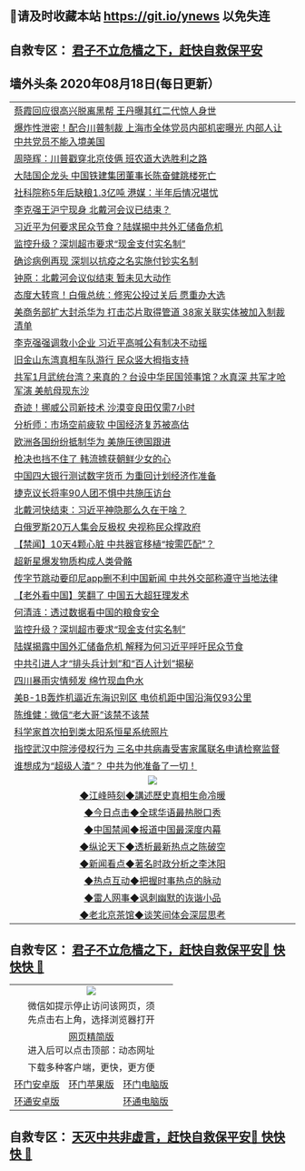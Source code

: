 ## 📩请及时收藏本站 https://git.io/ynews 以免失连</a>
## 自救专区： [君子不立危樯之下，赶快自救保平安 ](https://github.com/pwgy/td/blob/master/README.md)

## 墙外头条 2020年08月18日(每日更新）</a>

 <table>
<tr><td colspan="2" align="left"><a href="https://vmeczups.xvhtf.cyou/?name=c1213122&key=krgexxuardvhjliu&from=gy2">蔡霞回应很高兴脱离黑帮 王丹曝其红二代惊人身世</a></td></tr>
<tr><td colspan="2" align="left"><a href="https://vmeczups.xvhtf.cyou/?name=c1213115&key=krgexxuardvhjliu&from=gy2">爆炸性泄密！配合川普制裁 上海市全体党员内部机密曝光 内部人让中共党员不能入境美国</a></td></tr>
<tr><td colspan="2" align="left"><a href="https://vmeczups.xvhtf.cyou/?name=c1213050&key=krgexxuardvhjliu&from=gy2">周晓辉：川普戳穿北京伎俩 班农道大选胜利之路</a></td></tr>
<tr><td colspan="2" align="left"><a href="https://vmeczups.xvhtf.cyou/?name=c1213139&key=krgexxuardvhjliu&from=gy2">大陆国企龙头 中国铁建集团董事长陈奋健跳楼死亡</a></td></tr>
<tr><td colspan="2" align="left"><a href="https://vmeczups.xvhtf.cyou/?name=c1213123&key=krgexxuardvhjliu&from=gy2">社科院称5年后缺粮1.3亿吨 港媒：半年后情况堪忧</a></td></tr>
<tr><td colspan="2" align="left"><a href="https://vmeczups.xvhtf.cyou/?name=c1213061&key=krgexxuardvhjliu&from=gy2">李克强王沪宁现身 北戴河会议已结束？</a></td></tr>
<tr><td colspan="2" align="left"><a href="https://vmeczups.xvhtf.cyou/?name=c1213105&key=krgexxuardvhjliu&from=gy2">习近平为何要求民众节食？陆媒揭中共外汇储备危机</a></td></tr>
<tr><td colspan="2" align="left"><a href="https://vmeczups.xvhtf.cyou/?name=c1213140&key=krgexxuardvhjliu&from=gy2">监控升级？深圳超市要求“现金支付实名制”</a></td></tr>
<tr><td colspan="2" align="left"><a href="https://vmeczups.xvhtf.cyou/?name=c1213103&key=krgexxuardvhjliu&from=gy2">确诊病例再现 深圳以抗疫之名实施付钞实名制</a></td></tr>
<tr><td colspan="2" align="left"><a href="https://vmeczups.xvhtf.cyou/?name=c1213049&key=krgexxuardvhjliu&from=gy2">钟原：北戴河会议似结束 暂未见大动作</a></td></tr>
<tr><td colspan="2" align="left"><a href="https://vmeczups.xvhtf.cyou/?name=c1213138&key=krgexxuardvhjliu&from=gy2">态度大转弯！白俄总统：修宪公投过关后 愿重办大选</a></td></tr>
<tr><td colspan="2" align="left"><a href="https://vmeczups.xvhtf.cyou/?name=c1213056&key=krgexxuardvhjliu&from=gy2">美商务部扩大封杀华为 打击芯片取得管道 38家关联实体被加入制裁清单</a></td></tr>
<tr><td colspan="2" align="left"><a href="https://vmeczups.xvhtf.cyou/?name=c1213081&key=krgexxuardvhjliu&from=gy2">李克强强调救小企业 习近平高喊公有制决不动摇</a></td></tr>
<tr><td colspan="2" align="left"><a href="https://vmeczups.xvhtf.cyou/?name=c1213137&key=krgexxuardvhjliu&from=gy2">旧金山东湾真相车队游行 民众竖大拇指支持</a></td></tr>
<tr><td colspan="2" align="left"><a href="https://vmeczups.xvhtf.cyou/?name=c1213055&key=krgexxuardvhjliu&from=gy2">共军1月武统台湾？来真的？台设中华民国领事馆？水真深 共军才呛军演 美航母现东沙</a></td></tr>
<tr><td colspan="2" align="left"><a href="https://vmeczups.xvhtf.cyou/?name=c1213094&key=krgexxuardvhjliu&from=gy2">奇迹！挪威公司新技术 沙漠变良田仅需7小时</a></td></tr>
<tr><td colspan="2" align="left"><a href="https://vmeczups.xvhtf.cyou/?name=c1213118&key=krgexxuardvhjliu&from=gy2">分析师：市场空前疲软 中国经济复苏被高估</a></td></tr>
<tr><td colspan="2" align="left"><a href="https://vmeczups.xvhtf.cyou/?name=c1213048&key=krgexxuardvhjliu&from=gy2">欧洲各国纷纷抵制华为 美施压德国跟进</a></td></tr>
<tr><td colspan="2" align="left"><a href="https://vmeczups.xvhtf.cyou/?name=c1213093&key=krgexxuardvhjliu&from=gy2">枪决也挡不住了 韩流掳获朝鲜少女的心</a></td></tr>
<tr><td colspan="2" align="left"><a href="https://vmeczups.xvhtf.cyou/?name=c1213064&key=krgexxuardvhjliu&from=gy2">中国四大银行测试数字货币 为重回计划经济作准备</a></td></tr>
<tr><td colspan="2" align="left"><a href="https://vmeczups.xvhtf.cyou/?name=c1213114&key=krgexxuardvhjliu&from=gy2">捷克议长将率90人团不惧中共施压访台</a></td></tr>
<tr><td colspan="2" align="left"><a href="https://vmeczups.xvhtf.cyou/?name=c1213091&key=krgexxuardvhjliu&from=gy2">北戴河快结束：习近平神隐那么久在干啥？</a></td></tr>
<tr><td colspan="2" align="left"><a href="https://vmeczups.xvhtf.cyou/?name=c1213068&key=krgexxuardvhjliu&from=gy2">白俄罗斯20万人集会反极权 央视称民众撑政府</a></td></tr>
<tr><td colspan="2" align="left"><a href="https://vmeczups.xvhtf.cyou/?name=c1213124&key=krgexxuardvhjliu&from=gy2">【禁闻】10天4颗心脏 中共器官移植“按需匹配”？</a></td></tr>
<tr><td colspan="2" align="left"><a href="https://vmeczups.xvhtf.cyou/?name=c1213098&key=krgexxuardvhjliu&from=gy2">超新星爆发物质构成人类骨骼</a></td></tr>
<tr><td colspan="2" align="left"><a href="https://vmeczups.xvhtf.cyou/?name=c1213116&key=krgexxuardvhjliu&from=gy2">传字节跳动要印尼app删不利中国新闻 中共外交部称遵守当地法律</a></td></tr>
<tr><td colspan="2" align="left"><a href="https://vmeczups.xvhtf.cyou/?name=c1213047&key=krgexxuardvhjliu&from=gy2">【老外看中国】笑翻了 中国五大超狂理发术</a></td></tr>
<tr><td colspan="2" align="left"><a href="https://vmeczups.xvhtf.cyou/?name=c1213051&key=krgexxuardvhjliu&from=gy2">何清涟：透过数据看中国的粮食安全</a></td></tr>
<tr><td colspan="2" align="left"><a href="https://vmeczups.xvhtf.cyou/?name=c1213059&key=krgexxuardvhjliu&from=gy2">监控升级？深圳超市要求“现金支付实名制”</a></td></tr>
<tr><td colspan="2" align="left"><a href="https://vmeczups.xvhtf.cyou/?name=c1213077&key=krgexxuardvhjliu&from=gy2">陆媒揭露中国外汇储备危机 解释为何习近平呼吁民众节食</a></td></tr>
<tr><td colspan="2" align="left"><a href="https://vmeczups.xvhtf.cyou/?name=c1213066&key=krgexxuardvhjliu&from=gy2">中共引进人才“排头兵计划”和“百人计划”揭秘</a></td></tr>
<tr><td colspan="2" align="left"><a href="https://vmeczups.xvhtf.cyou/?name=c1213092&key=krgexxuardvhjliu&from=gy2">四川暴雨灾情频发 绵竹现血色水</a></td></tr>
<tr><td colspan="2" align="left"><a href="https://vmeczups.xvhtf.cyou/?name=c1213113&key=krgexxuardvhjliu&from=gy2">美B-1B轰炸机逼近东海识别区 电侦机距中国沿海仅93公里</a></td></tr>
<tr><td colspan="2" align="left"><a href="https://vmeczups.xvhtf.cyou/?name=c1213069&key=krgexxuardvhjliu&from=gy2">陈维健：微信“老大哥”该禁不该禁</a></td></tr>
<tr><td colspan="2" align="left"><a href="https://vmeczups.xvhtf.cyou/?name=c1213097&key=krgexxuardvhjliu&from=gy2">科学家首次拍到类太阳系恒星系统照片</a></td></tr>
<tr><td colspan="2" align="left"><a href="https://vmeczups.xvhtf.cyou/?name=c1213117&key=krgexxuardvhjliu&from=gy2">指控武汉中院涉侵权行为 三名中共病毒受害家属联名申请检察监督</a></td></tr>
<tr><td colspan="2" align="left"><a href="https://vmeczups.xvhtf.cyou/?name=c1213102&key=krgexxuardvhjliu&from=gy2">谁想成为“超级人渣”？ 中共为他准备了一切！</a></td></tr>

 <tr>
   <td colspan="2" align=center><img src="https://cdn.jsdelivr.net/gh/gyoupiodf/im1/jf-1.jpg"></td>
  </tr>
   <tr>
   <td colspan="2" align=center> 
<a href="https://xdihm.casa/oo.aspx?name=c922850&key=sdxhftoyfkhpuaxy&from=gy2&tag=9877">◆江峰時刻◆講述歷史真相生命冷暖</a><br/>
    </td>
  </tr>
   <tr>
   <td colspan="2" align=center> 
<a href="https://xdihm.casa/oo.aspx?name=c816850&key=sdxhftoyfkhpuaxy&from=gy2&tag=9877">◆今日点击◆全球华语最热脱口秀</a><br/>
    </td>
  </tr>
  <tr>
  <td colspan="2" align=center>
<a href="https://xdihm.casa/oo.aspx?name=c816860&key=sdxhftoyfkhpuaxy&from=gy2&tag=99733110">◆中国禁闻◆报道中国最深度内幕</a><br/>
   </tr>
  <tr>
     <td colspan="2" align=center>
<a href="https://xdihm.casa/oo.aspx?name=c816855&key=sdxhftoyfkhpuaxy&from=gy2&tag=997110">◆纵论天下◆透析最新热点之陈破空</a><br/>
   </tr>
   <tr>
      <td colspan="2" align=center>
<a href="https://xdihm.casa/oo.aspx?name=c838308&key=sdxhftoyfkhpuaxy&from=gy2&tag=9973110">◆新闻看点◆著名时政分析之李沐阳</a><br/>
   </tr>
   <tr>
     <td colspan="2" align=center>
<a href="https://xdihm.casa/oo.aspx?name=c816852&key=sdxhftoyfkhpuaxy&from=gy2&tag=9733110">◆热点互动◆把握时事热点的脉动</a><br/>
   </tr>
   <tr>
      <td colspan="2" align=center>
<a href="https://xdihm.casa/oo.aspx?name=c816694&key=sdxhftoyfkhpuaxy&from=gy2&tag=93310">◆雷人网事◆讽刺幽默的诙谐小品</a><br/>
   </tr>
   <tr>
    <td colspan="2" align=center>
<a href="https://xdihm.casa/oo.aspx?name=c816650&key=sdxhftoyfkhpuaxy&from=gy2&tag=9973110">◆老北京茶馆◆谈笑间体会深层思考</a><br/>
   </tr>
</table>

 ## 自救专区： [君子不立危樯之下，赶快自救保平安🍎 快快快 📩](https://github.com/pwgy/td/blob/master/README.md)
 
<table>
  <tr>
    <td colspan="3" align="center"><img src="https://cdn.jsdelivr.net/gh/opipe/up/oGate65.jpg"/></td>
  </tr>
  <tr>
    <td colspan="3" align="center">微信如提示停止访问该网页，须<br/>先点击右上角，选择浏览器打开</td>
  <tr>
  <tr>
    <td colspan="3" align="center"><a href="https://gitcdn.xyz/cdn/otiny/up/master/show005.htm">网页精简版</a><br/>进入后可以点击顶部：动态网址</td>
  </tr>
  <tr>
    <td colspan="3" align="center">下载多种客户端，更快，更方便</td>
  <tr>
  <tr>
    <td align="center"><a href="https://cdn.jsdelivr.net/gh/opipe/up/oGatea.apk">环门安卓版</a></td>
    <td align="center"><a href="https://x.co/odisk">环门苹果版</a></td>
    <td align="center"><a href="https://cdn.jsdelivr.net/gh/opipe/up/oGate.zip">环门电脑版</a></td>
  </tr>
  <tr>
    <td align="center"><a href="https://cdn.jsdelivr.net/gh/opipe/up/oPipe.apk">环通安卓版</a></td>
    <td align="center"></td>
    <td align="center"><a href="https://raw.githubusercontent.com/opipe/up/master/oPipe.zip">环通电脑版</a></td>
  </tr>
  
</table>


 ## 自救专区： [天灭中共非虚言，赶快自救保平安🍎 快快快 📩](https://github.com/pwgy/td/blob/master/README.md)
